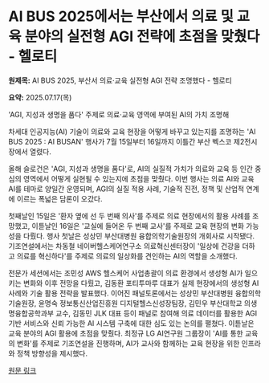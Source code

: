 # AI BUS 2025에서는 부산에서 의료 및 교육 분야의 실전형 AGI 전략에 초점을 맞췄다 - 헬로티

**원제목:** AI BUS 2025, 부산서 의료·교육 실전형 AGI 전략 조명했다 - 헬로티

**요약:** 2025.07.17(목)

'AGI, 지성과 생명을 품다' 주제로 의료·교육 영역에 부여된 AI의 가치 조명해

차세대 인공지능(AI) 기술이 의료와 교육 현장을 어떻게 바꾸고 있는지를 조명하는 'AI BUS 2025 : AI BUSAN' 행사가 7월 15일부터 16일까지 이틀간 부산 벡스코 제2전시장에서 열렸다.

올해 슬로건은 'AGI, 지성과 생명을 품다'로, AI의 실질적 가치가 의료와 교육 등 인간 중심의 영역에서 어떻게 실현될 수 있는지에 초점을 맞췄다. 이번 행사는 의료 AI와 교육 AI를 테마로 양일간 운영되며, AGI의 실질 적용 사례, 기술적 진전, 정책 및 산업적 연계에 이르는 폭넓은 담론이 오갔다.

첫째날인 15일은 '환자 옆에 선 두 번째 의사'를 주제로 의료 현장에서의 활용 사례를 조망했고, 이튿날인 16일은 '교실에 들어온 두 번째 교사'를 주제로 교육 현장의 변화 가능성을 다뤘다. 행사 첫날은 성상민 부산대병원 융합의학기술원장의 개회사로 시작됐다. 기조연설에서는 차동철 네이버헬스케어연구소 의료혁신센터장이 '일상에 건강을 더하고 의료를 혁신하다'를 주제로 의료의 일상화를 견인하는 AI의 역할을 소개했다.

전문가 세션에서는 조민성 AWS 헬스케어 사업총괄이 의료 환경에서 생성형 AI가 일으키는 변화와 이후 전망을 다뤘고, 김동환 포티투마루 대표가 실제 현장에서의 생성형 AI 사례와 기술 활용 전략을 발표했다. 이어진 패널토론에서는 성상민 부산대병원 융합의학기술원장, 윤명숙 정보통신산업진흥원 디지털헬스신성장팀장, 김민우 부산대학교 의생명융합공학과부 교수, 김동민 JLK 대표 등이 패널로 참여해 의료 데이터를 활용한 AGI 기반 서비스와 신뢰 가능한 AI 시스템 구축에 대한 심도 있는 논의를 펼쳤다.
이튿날은 교육 분야의 AGI 활용에 초점을 맞췄다. 최정규 LG AI연구원 그룹장이 'AI를 통한 교육의 변화'를 주제로 기조연설을 진행하며, AI가 교사와 함께하는 교육 현장을 위한 인프라와 정책 방향성을 제시했다.

[원문 링크](https://www.hellot.net/news/article.html?no=103406)

